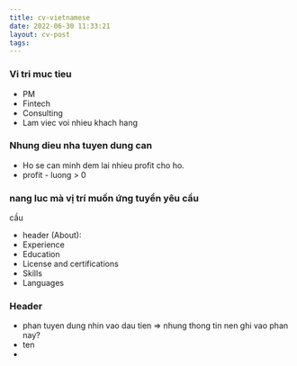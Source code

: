 ```yaml
---
title: cv-vietnamese
date: 2022-06-30 11:33:21
layout: cv-post
tags:
---
```



### Vi tri muc tieu
- PM <front brse>
- Fintech
- Consulting
- Lam viec voi nhieu khach hang

### Nhung dieu nha tuyen dung can
- Ho se can minh dem lai nhieu profit cho ho.
- profit - luong > 0

### nang luc mà vị trí muốn ứng tuyển yêu cầu


cầu
- header (About):
- Experience
- Education
- License and certifications
- Skills
- Languages
### Header
- phan tuyen dung nhin vao dau tien
=> nhung thong tin nen ghi vao phan nay?
- ten
-